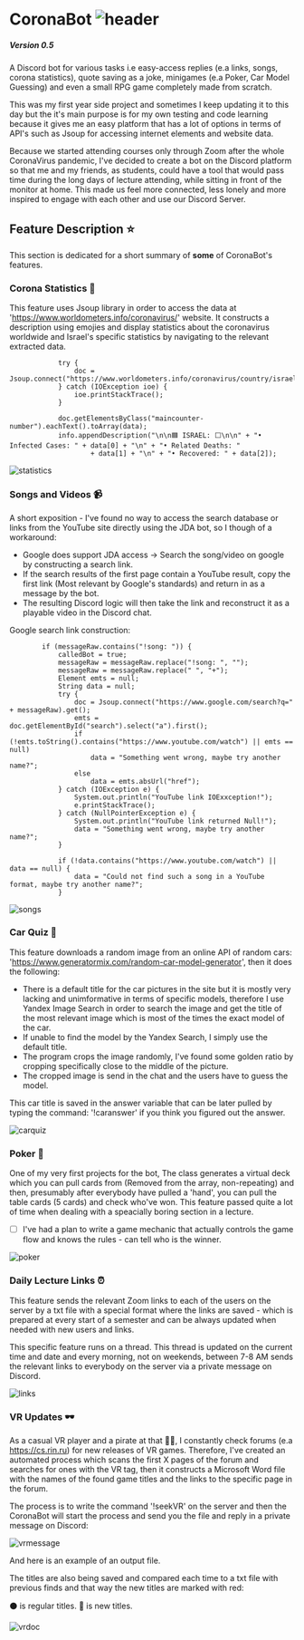 # CoronaBot ![header](/assets/botpic.png "Mr. CoronaBot")
##### Version 0.5

A Discord bot for various tasks i.e easy-access replies (e.a links, songs, corona statistics), quote saving as a joke, minigames (e.a Poker, Car Model Guessing) and even a small RPG game completely made from scratch.

This was my first year side project and sometimes I keep updating it to this day but the it's main purpose is for my own testing and code learning because it gives me an easy platform that has a lot of options in terms of API's such as Jsoup for accessing internet elements and website data.

Because we started attending courses only through Zoom after the whole CoronaVirus pandemic, I've decided to create a bot on the Discord platform so that me and my friends, as students, could have a tool that would pass time during the long days of lecture attending, while sitting in front of the monitor at home. This made us feel more connected, less lonely and more inspired to engage with each other and use our Discord Server.

## Feature Description ⭐
This section is dedicated for a short summary of **some** of CoronaBot's features.

### Corona Statistics 🧟
This feature uses Jsoup library in order to access the data at 'https://www.worldometers.info/coronavirus/' website. It constructs a description using emojies and display statistics about the coronavirus worldwide and Israel's specific statistics by navigating to the relevant extracted data.
```
			try {
				doc = Jsoup.connect("https://www.worldometers.info/coronavirus/country/israel/").get();
			} catch (IOException ioe) {
				ioe.printStackTrace();
			}

			doc.getElementsByClass("maincounter-number").eachText().toArray(data);
			info.appendDescription("\n\n🟦 ISRAEL: ⬜\n\n" + "• Infected Cases: " + data[0] + "\n" + "• Related Deaths: "
					+ data[1] + "\n" + "• Recovered: " + data[2]);
```

![statistics](/assets/zombiespic.png "Corona Statistics")

### Songs and Videos 📹
A short exposition - I've found no way to access the search database or links from the YouTube site directly using the JDA bot, so I though of a workaround:
* Google does support JDA access -> Search the song/video on google by constructing a search link.
* If the search results of the first page contain a YouTube result, copy the first link (Most relevant by Google's standards) and return in as a message by the bot.
* The resulting Discord logic will then take the link and reconstruct it as a playable video in the Discord chat.

Google search link construction:
```
		if (messageRaw.contains("!song: ")) {
			calledBot = true;
			messageRaw = messageRaw.replace("!song: ", "");
			messageRaw = messageRaw.replace(" ", "+");
			Element emts = null;
			String data = null;
			try {
				doc = Jsoup.connect("https://www.google.com/search?q=" + messageRaw).get();
				emts = doc.getElementById("search").select("a").first();
				if (!emts.toString().contains("https://www.youtube.com/watch") || emts == null)
					data = "Something went wrong, maybe try another name?";
				else
					data = emts.absUrl("href");
			} catch (IOException e) {
				System.out.println("YouTube link IOExxception!");
				e.printStackTrace();
			} catch (NullPointerException e) {
				System.out.println("YouTube link returned Null!");
				data = "Something went wrong, maybe try another name?";
			}

			if (!data.contains("https://www.youtube.com/watch") || data == null) {
				data = "Could not find such a song in a YouTube format, maybe try another name?";
			}
```

![songs](/assets/songpic.png "Pulling the strings")

### Car Quiz 🚗
This feature downloads a random image from an online API of random cars: 'https://www.generatormix.com/random-car-model-generator', then it does the following:
* There is a default title for the car pictures in the site but it is mostly very lacking and unimformative in terms of specific models, therefore I use Yandex Image Search in order to search the image and get the title of the most relevant image which is most of the times the exact model of the car.
* If unable to find the model by the Yandex Search, I simply use the default title.
* The program crops the image randomly, I've found some golden ratio by cropping specifically close to the middle of the picture.
* The cropped image is send in the chat and the users have to guess the model.

This car title is saved in the answer variable that can be later pulled by typing the command: '!caranswer' if you think you figured out the answer.

![carquiz](/assets/carpic.png "Car Quiz")

### Poker 🎴
One of my very first projects for the bot, The class generates a virtual deck which you can pull cards from (Removed from the array, non-repeating) and then, presumably after everybody have pulled a 'hand', you can pull the table cards (5 cards) and check who've won. This feature passed quite a lot of time when dealing with a speacially boring section in a lecture.
- [ ] I've had a plan to write a game mechanic that actually controls the game flow and knows the rules - can tell who is the winner.

![poker](/assets/pokerpic.png "Playing Poker")

### Daily Lecture Links ⏰
This feature sends the relevant Zoom links to each of the users on the server by a txt file with a special format where the links are saved - which is prepared at every start of a semester and can be always updated when needed with new users and links.

This specific feature runs on a thread. This thread is updated on the current time and date and every morning, not on weekends, between 7-8 AM sends the relevant links to everybody on the server via a private message on Discord.

![links](/assets/linkspic.png "The message format you receive")

### VR Updates 🕶️
As a casual VR player and a pirate at that 🏴‍☠️, I constantly check forums (e.a https://cs.rin.ru) for new releases of VR games. Therefore, I've created an automated process which scans the first X pages of the forum and searches for ones with the VR tag, then it constructs a Microsoft Word file with the names of the found game titles and the links to the specific page in the forum.

The process is to write the command '!seekVR' on the server and then the CoronaBot will start the process and send you the file and reply in a private message on Discord:

![vrmessage](/assets/vrupdatepic.png "seekVR private reply message")

And here is an example of an output file.

The titles are also being saved and compared each time to a txt file with previous finds and that way the new titles are marked with red:

⚫ is regular titles. 🔴 is new titles.

![vrdoc](/assets/wordvrpic.png "VR titles output file example")
